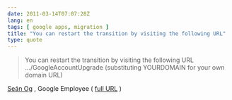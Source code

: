 ```yaml
---
date: 2011-03-14T07:07:28Z
lang: en
tags: [ google apps, migration ]
title: "You can restart the transition by visiting the following URL"
type: quote
---
```


> You can restart the transition by visiting the following URL
> .../GoogleAccountUpgrade (substituting YOURDOMAIN for your own domain
> URL)

[Seán
Og](http://www.google.com/support/forum/p/Google+Apps/user?userid=15171884647475412257&hl=en)
, Google Employee ( [full
URL](https://www.google.com/a/cpanel/YOURDOMAIN/GoogleAccountUpgrade) )

